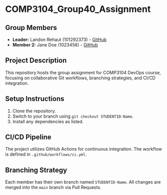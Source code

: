 # COMP3104_Group40_Assignment

## Group Members
- **Leader:** Landon Rehaut (101292373) - [GitHub](https://github.com/Darknut64)
- **Member 2:** Jane Doe (1023456) - [GitHub](https://github.com/janedoe)

## Project Description
This repository hosts the group assignment for COMP3104 DevOps course, focusing on 
collaborative Git workflows, branching strategies, and CI/CD integration.
## Setup Instructions
1. Clone the repository.
2. Switch to your branch using `git checkout STUDENTID-Name`.
3. Install any dependencies as listed.
## CI/CD Pipeline
The project utilizes GitHub Actions for continuous integration. The workflow is defined 
in `.github/workflows/ci.yml`.
## Branching Strategy
Each member has their own branch named `STUDENTID-Name`. All changes are 
merged into the `main` branch via Pull Requests.
